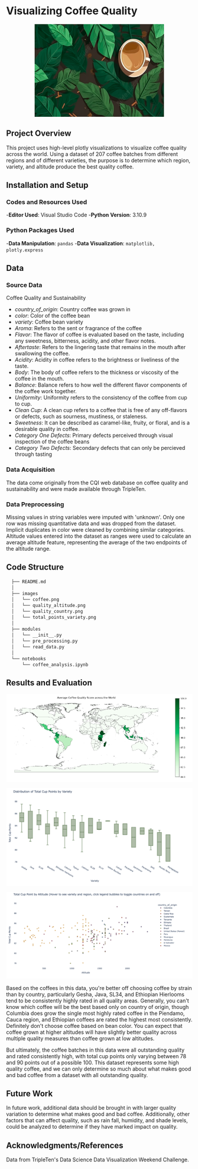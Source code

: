 # Visualizing Coffee Quality

<p align="center">
  <img src="/images/coffee-quality/coffee.png" 
   width="350"
   height="250"
  alt="Image of a cup of coffee on a bed of green leaves">
</p>

## Project Overview

This project uses high-level plotly visualizations to visualize coffee quality across the world. Using a dataset of 207 coffee batches from different regions and of different varieties, the purpose is to determine which region, variety, and altitude produce the best quality coffee. 

## Installation and Setup

### Codes and Resources Used

  -**Editor Used**: Visual Studio Code
  -**Python Version**: 3.10.9

### Python Packages Used

  -**Data Manipulation**: ```pandas```
  -**Data Visualization**: ```matplotlib, plotly.express```

## Data

### Source Data

Coffee Quality and Sustainability
  * *country_of_origin*: Country coffee was grown in  
  * *color*: Color of the coffee bean
  * *variety*: Coffee bean variety
  * *Aroma*: Refers to the sent or fragrance of the coffee
  * *Flavor*: The flavor of coffee is evaluated based on the taste, including any sweetness, bitterness, acidity, and other flavor notes.
  * *Aftertaste*: Refers to the lingering taste that remains in the mouth after swallowing the coffee.   
  * *Acidity*: Acidity in coffee refers to the brightness or liveliness of the taste.
  * *Body*: The body of coffee refers to the thickness or viscosity of the coffee in the mouth.
  * *Balance*: Balance refers to how well the different flavor components of the coffee work together.
  * *Uniformity*: Uniformity refers to the consistency of the coffee from cup to cup.
  * *Clean Cup*: A clean cup refers to a coffee that is free of any off-flavors or defects, such as sourness, mustiness, or staleness.
  * *Sweetness*: It can be described as caramel-like, fruity, or floral, and is a desirable quality in coffee.
  * *Category One Defects*: Primary defects perceived through visual inspection of the coffee beans
  * *Category Two Defects*: Secondary defects that can only be percieved through tasting

### Data Acquisition

The data come originally from the CQI web database on coffee quality and sustainability and were made available through TripleTen.

### Data Preprocessing

Missing values in string variables were imputed with 'unknown'. Only one row was missing quantitative data and was dropped from the dataset. Implicit duplicates in color were cleaned by combining similar categories. Altitude values entered into the dataset as ranges were used to calculate an average altitude feature, representing the average of the two endpoints of the altitude range.
 
## Code Structure
```
  ├── README.md          
  │
  ├── images
  │   └── coffee.png 
  │   └── quality_altitude.png
  │   └── quality_country.png
  │   └── total_points_variety.png 
  │
  ├── modules  
  │   └── __init__.py
  │   └── pre_processing.py
  │   └── read_data.py
  │
  └── notebooks  
      └── coffee_analysis.ipynb
```

## Results and Evaluation

<p align="center">
  <img src="/images/coffee-quality/choropleth.png" 
  alt="Bar graph of average coffee quality measures by country">
</p>

<p align="center">
  <img src="/images/coffee-quality/total_points_variety.png" 
  alt="Boxplot of total points by variety">
</p>

<p align="center">
  <img src="/images/coffee-quality/quality_altitude.png" 
  alt="Scatter plot of total cup points by altitude">
</p>

Based on the coffees in this data, you're better off choosing coffee by strain than by country, particularly Gesha, Java, SL34, and Ethiopian Hierlooms tend to be consistently highly rated in all quality areas. Generally, you can't know which coffee will be the best based only on country of origin, though Columbia does grow the single most highly rated coffee in the Piendamo, Cauca region, and Ethiopian coffees are rated the highest most consistently. Definitely don't choose coffee based on bean color. You can expect that coffee grown at higher altitudes will have slightly better quality across multiple quality measures than coffee grown at low altitudes.

But ultimately, the coffee batches in this data were all outstanding quality and rated consistently high, with total cup points only varying between 78 and 90 points out of a possible 100. This dataset represents some high quality coffee, and we can only determine so much about what makes good and bad coffee from a dataset with all outstanding quality.

## Future Work

In future work, additional data should be brought in with larger quality variation to determine what makes good and bad coffee. Additionally, other factors that can affect quality, such as rain fall, humidity, and shade levels, could be analyzed to determine if they have marked impact on quality.

## Acknowledgments/References

Data from TripleTen's Data Science Data Visualization Weekend Challenge.

